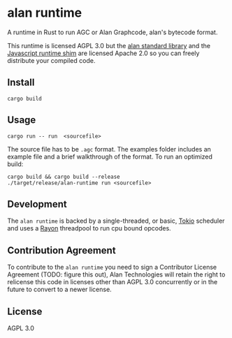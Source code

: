 # alan runtime

A runtime in Rust to run AGC or Alan Graphcode, alan's bytecode format.

This runtime is licensed AGPL 3.0 but the [alan standard library](https://github.com/alantech/std) and the [Javascript runtime shim](https://github.com/alantech/js-runtime) are licensed Apache 2.0 so you can freely distribute your compiled code.

## Install

```
cargo build
```

## Usage

```
cargo run -- run  <sourcefile>
```

The source file has to be `.agc` format. The examples folder includes an example file and a brief walkthrough of the format.
To run an optimized build:

```
cargo build && cargo build --release
./target/release/alan-runtime run <sourcefile>
```

## Development

The `alan runtime` is backed by a single-threaded, or basic, [Tokio](https://tokio.rs/) scheduler and uses a [Rayon](https://crates.io/crates/rayon)
threadpool to run cpu bound opcodes.

## Contribution Agreement

To contribute to the `alan runtime` you need to sign a Contributor License Agreement (TODO: figure this out), Alan Technologies will retain the right to relicense this code in licenses other than AGPL 3.0 concurrently or in the future to convert to a newer license.

## License

AGPL 3.0
